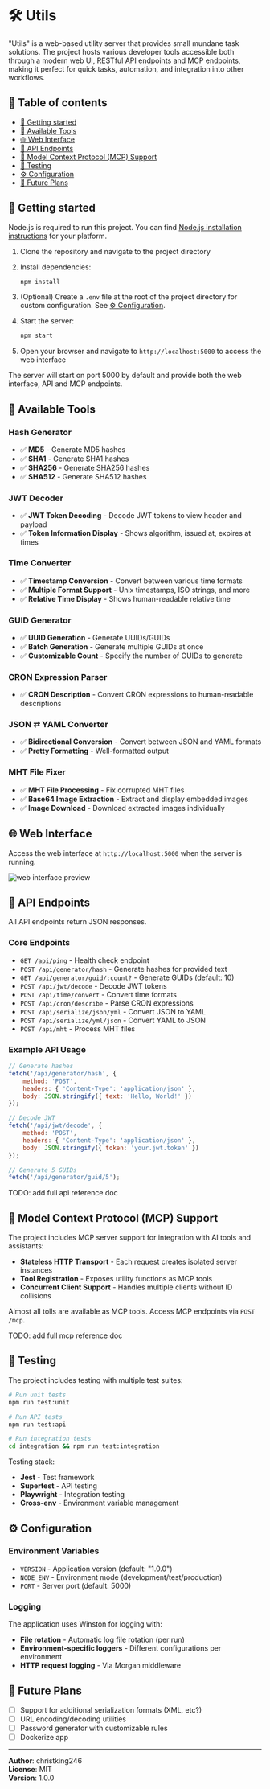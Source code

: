 # 🛠️ Utils

"Utils" is a web-based utility server that provides small mundane task solutions. The project hosts various developer tools accessible both through a
modern web UI, RESTful API endpoints and MCP endpoints, making it perfect for quick tasks, automation, and integration into other workflows.

## 📖 Table of contents

- [🚀 Getting started](#-getting-started)
- [🧰 Available Tools](#-available-tools)
- [🌐 Web Interface](#-web-interface)
- [📡 API Endpoints](#-api-endpoints)
- [🤖 Model Context Protocol (MCP) Support](#-model-context-protocol-mcp-support)
- [🧪 Testing](#-testing)
- [⚙️ Configuration](#️-configuration)
- [📓 Future Plans](#-future-plans)

## 🚀 Getting started

Node.js is required to run this project. You can find [Node.js installation instructions](https://nodejs.org/) for your platform.

1. Clone the repository and navigate to the project directory
2. Install dependencies:

   ```bash
   npm install
   ```

3. (Optional) Create a `.env` file at the root of the project directory for custom configuration. See [⚙️ Configuration](#️-configuration).
4. Start the server:

   ```bash
   npm start
   ```

5. Open your browser and navigate to `http://localhost:5000` to access the web interface

The server will start on port 5000 by default and provide both the web interface, API and MCP endpoints.

## 🧰 Available Tools

### Hash Generator

- ✅ **MD5** - Generate MD5 hashes
- ✅ **SHA1** - Generate SHA1 hashes
- ✅ **SHA256** - Generate SHA256 hashes
- ✅ **SHA512** - Generate SHA512 hashes

### JWT Decoder

- ✅ **JWT Token Decoding** - Decode JWT tokens to view header and payload
- ✅ **Token Information Display** - Shows algorithm, issued at, expires at times

### Time Converter

- ✅ **Timestamp Conversion** - Convert between various time formats
- ✅ **Multiple Format Support** - Unix timestamps, ISO strings, and more
- ✅ **Relative Time Display** - Shows human-readable relative time

### GUID Generator

- ✅ **UUID Generation** - Generate UUIDs/GUIDs
- ✅ **Batch Generation** - Generate multiple GUIDs at once
- ✅ **Customizable Count** - Specify the number of GUIDs to generate

### CRON Expression Parser

- ✅ **CRON Description** - Convert CRON expressions to human-readable descriptions

### JSON ⇄ YAML Converter

- ✅ **Bidirectional Conversion** - Convert between JSON and YAML formats
- ✅ **Pretty Formatting** - Well-formatted output

### MHT File Fixer

- ✅ **MHT File Processing** - Fix corrupted MHT files
- ✅ **Base64 Image Extraction** - Extract and display embedded images
- ✅ **Image Download** - Download extracted images individually

## 🌐 Web Interface

Access the web interface at `http://localhost:5000` when the server is running.

![web interface preview](previews/app-preview.png)

## 📡 API Endpoints

All API endpoints return JSON responses.

### Core Endpoints

- `GET /api/ping` - Health check endpoint
- `POST /api/generator/hash` - Generate hashes for provided text
- `GET /api/generator/guid/:count?` - Generate GUIDs (default: 10)
- `POST /api/jwt/decode` - Decode JWT tokens
- `POST /api/time/convert` - Convert time formats
- `POST /api/cron/describe` - Parse CRON expressions
- `POST /api/serialize/json/yml` - Convert JSON to YAML
- `POST /api/serialize/yml/json` - Convert YAML to JSON
- `POST /api/mht` - Process MHT files

### Example API Usage

```javascript
// Generate hashes
fetch('/api/generator/hash', {
    method: 'POST',
    headers: { 'Content-Type': 'application/json' },
    body: JSON.stringify({ text: 'Hello, World!' })
});

// Decode JWT
fetch('/api/jwt/decode', {
    method: 'POST',
    headers: { 'Content-Type': 'application/json' },
    body: JSON.stringify({ token: 'your.jwt.token' })
});

// Generate 5 GUIDs
fetch('/api/generator/guid/5');
```

TODO: add full api reference doc

## 🤖 Model Context Protocol (MCP) Support

The project includes MCP server support for integration with AI tools and assistants:

- **Stateless HTTP Transport** - Each request creates isolated server instances
- **Tool Registration** - Exposes utility functions as MCP tools
- **Concurrent Client Support** - Handles multiple clients without ID collisions

Almost all tolls are available as MCP tools. Access MCP endpoints via `POST /mcp`.

TODO: add full mcp reference doc

## 🧪 Testing

The project includes testing with multiple test suites:

```bash
# Run unit tests
npm run test:unit

# Run API tests
npm run test:api

# Run integration tests
cd integration && npm run test:integration
```

Testing stack:

- **Jest** - Test framework
- **Supertest** - API testing
- **Playwright** - Integration testing
- **Cross-env** - Environment variable management

## ⚙️ Configuration

### Environment Variables

- `VERSION` - Application version (default: "1.0.0")
- `NODE_ENV` - Environment mode (development/test/production)
- `PORT` - Server port (default: 5000)

### Logging

The application uses Winston for logging with:

- **File rotation** - Automatic log file rotation (per run)
- **Environment-specific loggers** - Different configurations per environment
- **HTTP request logging** - Via Morgan middleware

## 📓 Future Plans

- [ ] Support for additional serialization formats (XML, etc?)
- [ ] URL encoding/decoding utilities
- [ ] Password generator with customizable rules
- [ ] Dockerize app

---

**Author**: christking246  
**License**: MIT  
**Version**: 1.0.0
